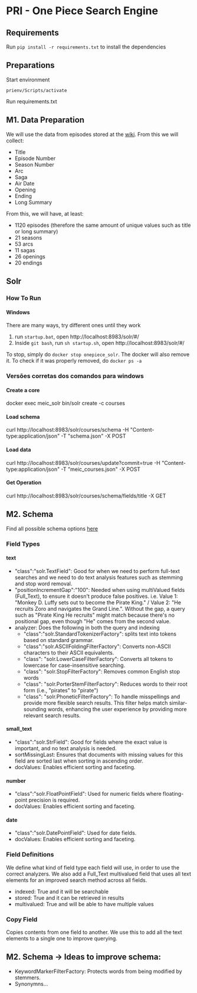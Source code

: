 # PRI - One Piece Search Engine

## Requirements
Run ``pip install -r requirements.txt`` to install the dependencies

## Preparations

Start environment
```
prienv/Scripts/activate
```
Run requirements.txt

## M1. Data Preparation

We will use the data from episodes stored at the [wiki](https://onepiece.fandom.com/wiki/Episode_1). From this we will collect:

- Title
- Episode Number
- Season Number
- Arc
- Saga
- Air Date
- Opening
- Ending
- Long Summary

From this, we will have, at least:
- 1120 episodes (therefore the same amount of unique values such as title or long summary)
- 21 seasons
- 53 arcs
- 11 sagas
- 26 openings
- 20 endings

## Solr

### How To Run
#### Windows

There are many ways, try different ones until they work
1. run ``startup.bat``, open http://localhost:8983/solr/#/
2. Inside ``git bash``, run ``sh startup.sh``, open http://localhost:8983/solr/#/

To stop, simply do ```docker stop onepiece_solr```. The docker will also remove it. To check if it was properly removed, do ```docker ps -a```

### Versões corretas dos comandos para windows
#### Create a core
docker exec meic_solr bin/solr create -c courses   
#### Load schema
curl http://localhost:8983/solr/courses/schema -H "Content-type:application/json" -T "schema.json" -X POST
#### Load data
curl http://localhost:8983/solr/courses/update?commit=true -H "Content-type:application/json" -T "meic_courses.json" -X POST
#### Get Operation
curl http://localhost:8983/solr/courses/schema/fields/title -X GET

## M2. Schema

Find all possible schema options [here](https://solr.apache.org/guide/solr/latest/indexing-guide/filters.html)

### Field Types

#### text

- "class":"solr.TextField": Good for when we need to perform full-text searches and we need to do text analysis features such as stemming and stop word removal.
- "positionIncrementGap":"100": Needed when using multiValued fields (Full_Text), to ensure it doesn't produce false positives. i.e. Value 1: "Monkey D. Luffy sets out to become the Pirate King." / Value 2: "He recruits Zoro and navigates the Grand Line.". Without the gap, a query such as "Pirate King He recruits" might match because there's no positional gap, even though "He" comes from the second value.
- analyzer: Does the following in both the query and indexing
    - "class":"solr.StandardTokenizerFactory": splits text into tokens based on standard grammar.
    - "class":"solr.ASCIIFoldingFilterFactory": Converts non-ASCII characters to their ASCII equivalents.
    - "class": "solr.LowerCaseFilterFactory": Converts all tokens to lowercase for case-insensitive searching.
    - "class": "solr.StopFilterFactory": Removes common English stop words
    - "class": "solr.PorterStemFilterFactory": Reduces words to their root form (i.e., "pirates" to "pirate")
    - "class": "solr.PhoneticFilterFactory": To handle misspellings and provide more flexible search results. This filter helps match similar-sounding words, enhancing the user experience by providing more relevant search results.

#### small_text
- "class":"solr.StrField": Good for fields where the exact value is important, and no text analysis is needed.
- sortMissingLast: Ensures that documents with missing values for this field are sorted last when sorting in ascending order.
- docValues: Enables efficient sorting and faceting.

#### number
- "class":"solr.FloatPointField": Used for numeric fields where floating-point precision is required.
- docValues: Enables efficient sorting and faceting.

#### date
- "class":"solr.DatePointField": Used for date fields.
- docValues: Enables efficient sorting and faceting.

### Field Definitions
We define what kind of field type each field will use, in order to use the correct analyzers. We also add a Full_Text multivalued field that uses all text elements for an improved search method across all fields.

- indexed: True and it will be searchable
- stored: True and it can be retrieved in results
- multivalued: True and will be able to have multiple values

### Copy Field
Copies contents from one field to another. We use this to add all the text elements to a single one to improve querying.

## M2. Schema -> Ideas to improve schema:
- KeywordMarkerFilterFactory: Protects words from being modified by stemmers.
- Synonymns...
